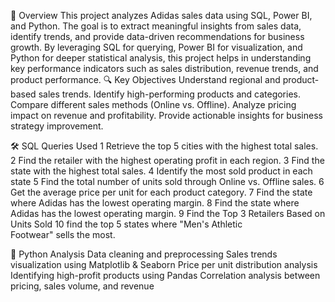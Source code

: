 📌 Overview
This project analyzes Adidas sales data using SQL, Power BI, and Python. The goal is to extract meaningful insights from sales data, identify trends, and provide data-driven recommendations for business growth. By leveraging SQL for querying, Power BI for visualization, and Python for deeper statistical analysis, this project helps in understanding key performance indicators such as sales distribution, revenue trends, and product performance.
🔍 Key Objectives
Understand regional and product-based sales trends.
Identify high-performing products and categories.
Compare different sales methods (Online vs. Offline).
Analyze pricing impact on revenue and profitability.
Provide actionable insights for business strategy improvement.

🛠 SQL Queries Used
1 Retrieve the top 5 cities with the highest total sales.
2 Find the retailer with the highest operating profit in each region.
3 Find the state with the highest total sales.
4 Identify the most sold product in each state 
5 Find the total number of units sold through Online vs. Offline sales.
6 Get the average price per unit for each product category.
7 Find the state where Adidas has the lowest operating margin.
8 Find the state where Adidas has the lowest operating margin.
9 Find the Top 3 Retailers Based on Units Sold
10 find the top 5 states where "Men's Athletic Footwear" sells the most.

🐍 Python Analysis
Data cleaning and preprocessing
Sales trends visualization using Matplotlib & Seaborn
Price per unit distribution analysis
Identifying high-profit products using Pandas
Correlation analysis between pricing, sales volume, and revenue


